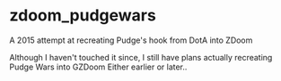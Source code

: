 # zdoom_pudgewars
A 2015 attempt at recreating Pudge's hook from DotA into ZDoom

Although I haven't touched it since, I still have plans actually recreating Pudge Wars into GZDoom
Either earlier or later..

